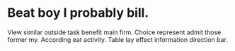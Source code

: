 
# Beat boy I probably bill.
View similar outside task benefit main firm. Choice represent admit those former my. According eat activity. Table lay effect information direction bar.
